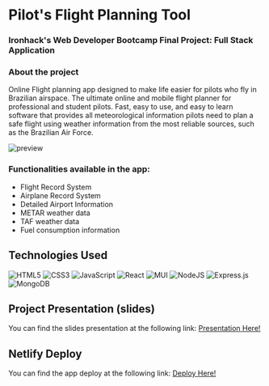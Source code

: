 # Pilot's Flight Planning Tool

### Ironhack's Web Developer Bootcamp Final Project: Full Stack Application

### **About the project**

Online Flight planning app designed to make life easier for pilots who fly in Brazilian airspace. The ultimate online and mobile flight planner for professional and student pilots. Fast, easy to use, and easy to learn software that provides all meteorological information pilots need to plan a safe flight using weather information from the most reliable sources, such as the Brazilian Air Force.


![preview](https://user-images.githubusercontent.com/57021336/186767403-59fec0fd-8cd5-4b48-a52a-cca9c0fb2767.gif)


### Functionalities available in the app:

- Flight Record System
- Airplane Record System
- Detailed Airport Information
- METAR weather data
- TAF weather data
- Fuel consumption information

## Technologies Used

![HTML5](https://img.shields.io/badge/html5-%23E34F26.svg?style=for-the-badge&logo=html5&logoColor=white) ![CSS3](https://img.shields.io/badge/css3-%231572B6.svg?style=for-the-badge&logo=css3&logoColor=white) ![JavaScript](https://img.shields.io/badge/javascript-%23323330.svg?style=for-the-badge&logo=javascript&logoColor=%23F7DF1E) ![React](https://img.shields.io/badge/react-%2320232a.svg?style=for-the-badge&logo=react&logoColor=%2361DAFB) ![MUI](https://img.shields.io/badge/MUI-%230081CB.svg?style=for-the-badge&logo=mui&logoColor=white) ![NodeJS](https://img.shields.io/badge/node.js-6DA55F?style=for-the-badge&logo=node.js&logoColor=white) ![Express.js](https://img.shields.io/badge/express.js-%23404d59.svg?style=for-the-badge&logo=express&logoColor=%2361DAFB) ![MongoDB](https://img.shields.io/badge/MongoDB-%234ea94b.svg?style=for-the-badge&logo=mongodb&logoColor=white)

## Project Presentation (slides)

You can find the slides presentation at the following link: [Presentation Here!](https://docs.google.com/presentation/d/1y8rJ5ucWptz_FTRhwT4kFvTzR0olDeToyR4EQjZavMQ/edit?usp=sharing)

## Netlify Deploy

You can find the app deploy at the following link: [Deploy Here!](https://flight-planning-tool.netlify.app/)
